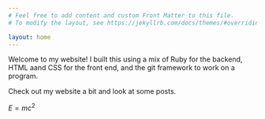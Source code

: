 ```yaml
---
# Feel free to add content and custom Front Matter to this file.
# To modify the layout, see https://jekyllrb.com/docs/themes/#overriding-theme-defaults

layout: home
---
```


Welcome to my website! I built this using a mix of Ruby for the backend, HTML aand CSS for the front end, and the git framework to work on a program.

Check out my website a bit and look at some posts.

$E=mc^2$
